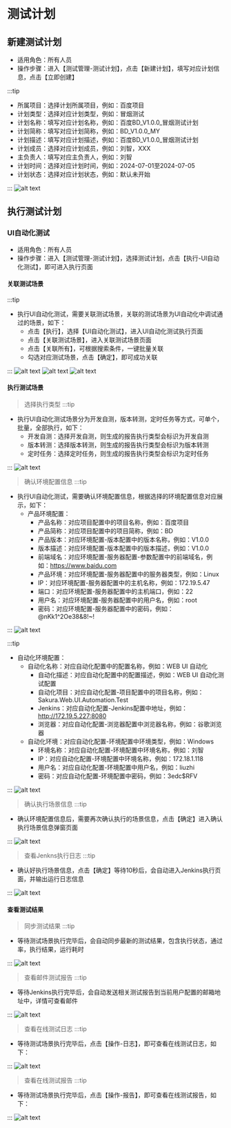 # 测试计划

## 新建测试计划

- 适用角色：所有人员
- 操作步骤：进入【测试管理-测试计划】，点击【新建计划】，填写对应计划信息，点击【立即创建】
  
:::tip

- 所属项目：选择计划所属项目，例如：百度项目
- 计划类型：选择对应计划类型，例如：冒烟测试
- 计划名称：填写对应计划名称，例如：百度BD_V1.0.0_冒烟测试计划
- 计划简称：填写对应计划简称，例如：BD_V1.0.0_MY
- 计划描述：填写对应计划描述，例如：百度BD_V1.0.0_冒烟测试计划
- 计划成员：选择对应计划成员，例如：刘智，XXX
- 主负责人：填写对应主负责人，例如：刘智
- 计划时间：选择对应计划时间，例如：2024-07-01至2024-07-05
- 计划状态：选择对应计划状态，例如：默认未开始

:::
![alt text](image.png)

## 执行测试计划

### UI自动化测试

- 适用角色：所有人员
- 操作步骤：进入【测试管理-测试计划】，选择测试计划，点击【执行-UI自动化测试】，即可进入执行页面

#### 关联测试场景

:::tip

- 执行UI自动化测试，需要关联测试场景，关联的测试场景为UI自动化中调试通过的场景，如下：
  - 点击【执行】，选择【UI自动化测试】，进入UI自动化测试执行页面
  - 点击【关联测试场景】，进入关联测试场景页面
  - 点击【关联所有】，可根据搜索条件，一键批量关联
  - 勾选对应测试场景，点击【确定】，即可成功关联

:::
![alt text](image-1.png)
![alt text](image-2.png)
![alt text](image-3.png)

#### 执行测试场景

> 选择执行类型
:::tip

- 执行UI自动化测试场景分为开发自测，版本转测，定时任务等方式，可单个，批量，全部执行，如下：
  - 开发自测：选择开发自测，则生成的报告执行类型会标识为开发自测
  - 版本转测：选择版本转测，则生成的报告执行类型会标识为版本转测
  - 定时任务：选择定时任务，则生成的报告执行类型会标识为定时任务
  
:::
![alt text](image-4.png)

> 确认环境配置信息
:::tip

- 执行UI自动化测试，需要确认环境配置信息，根据选择的环境配置信息对应展示，如下：
  - 产品环境配置：
    - 产品名称：对应项目配置中的项目名称，例如：百度项目
    - 产品简称：对应项目配置中的项目简称，例如：BD
    - 产品版本：对应环境配置-版本配置中的版本名称，例如：V1.0.0
    - 版本描述：对应环境配置-版本配置中的版本描述，例如：V1.0.0
    - 前端域名：对应环境配置-服务器配置-参数配置中的前端域名，例如：https://www.baidu.com
    - 产品环境：对应环境配置-服务器配置中的服务器类型，例如：Linux
    - IP：对应环境配置-服务器配置中的主机名称，例如：172.19.5.47
    - 端口：对应环境配置-服务器配置中的主机端口，例如：22
    - 用户名：对应环境配置-服务器配置中的用户名，例如：root
    - 密码：对应环境配置-服务器配置中的密码，例如：@nKk1^2Oe38&8!~!
  
:::
![alt text](image-5.png)

:::tip

- 自动化环境配置：
  - 自动化名称：对应自动化配置中的配置名称，例如：WEB UI 自动化
    - 自动化描述：对应自动化配置中的配置描述，例如：WEB UI 自动化测试配置
    - 自动化项目：对应自动化配置-项目配置中的项目名称，例如：Sakura.Web.UI.Automation.Test
    - Jenkins：对应自动化配置-Jenkins配置中地址，例如：http://172.19.5.227:8080
    - 浏览器：对应自动化配置-浏览器配置中浏览器名称，例如：谷歌浏览器
  - 自动化环境：对应自动化配置-环境配置中环境类型，例如：Windows
    - 环境名称：对应自动化配置-环境配置中环境名称，例如：刘智
    - IP：对应自动化配置-环境配置中环境名称，例如：172.18.1.118
    - 用户名：对应自动化配置-环境配置中用户名，例如：liuzhi
    - 密码：对应自动化配置-环境配置中密码，例如：3edc$RFV

:::
![alt text](image-6.png)

> 确认执行场景信息
:::tip

- 确认环境配置信息后，需要再次确认执行的场景信息，点击【确定】进入确认执行场景信息弹窗页面

:::
![alt text](image-7.png)

> 查看Jenkns执行日志
:::tip

- 确认好执行场景信息，点击【确定】等待10秒后，会自动进入Jenkins执行页面，并输出运行日志信息

:::
![alt text](image-8.png)

#### 查看测试结果

> 同步测试结果
:::tip

- 等待测试场景执行完毕后，会自动同步最新的测试结果，包含执行状态，通过率，执行结果，运行耗时

:::
![alt text](image-9.png)

> 查看邮件测试报告
:::tip

- 等待Jenkins执行完毕后，会自动发送相关测试报告到当前用户配置的邮箱地址中，详情可查看邮件

:::
![alt text](image-10.png)

> 查看在线测试日志
:::tip

- 等待测试场景执行完毕后，点击【操作-日志】，即可查看在线测试日志，如下：

:::
![alt text](image-11.png)

> 查看在线测试报告
:::tip

- 等待测试场景执行完毕后，点击【操作-报告】，即可查看在线测试报告，如下：

:::
![alt text](image-12.png)
